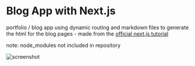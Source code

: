 # Blog App with Next.js
portfolio / blog app using dynamic routing and markdown files to generate the html for the blog pages - made from the [official next.js tutorial](https://nextjs.org/learn/basics/create-nextjs-app)

note: node_modules not included in repository

![screenshot](https://github.com/Milanxam/blog-app-next-js/assets/96538473/de7fdba8-29ea-4bad-a758-f4388ff48a10)
